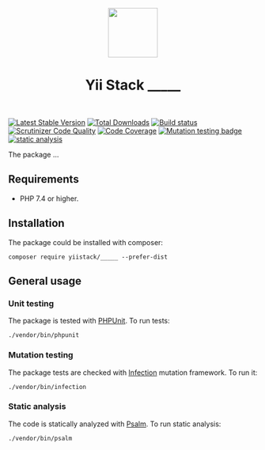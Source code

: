 <p align="center">
    <a href="https://github.com/yiistack" target="_blank">
        <img src="https://github.com/yiistack.png" height="100px">
    </a>
    <h1 align="center">Yii Stack _____</h1>
    <br>
</p>

[![Latest Stable Version](https://poser.pugx.org/yiistack/_____/v/stable.png)](https://packagist.org/packages/yiistack/_____)
[![Total Downloads](https://poser.pugx.org/yiistack/_____/downloads.png)](https://packagist.org/packages/yiistack/_____)
[![Build status](https://github.com/yiistack/_____/workflows/build/badge.svg)](https://github.com/yiistack/_____/actions?query=workflow%3Abuild)
[![Scrutinizer Code Quality](https://scrutinizer-ci.com/g/yiistack/_____/badges/quality-score.png?b=master)](https://scrutinizer-ci.com/g/yiistack/_____/?branch=master)
[![Code Coverage](https://scrutinizer-ci.com/g/yiistack/_____/badges/coverage.png?b=master)](https://scrutinizer-ci.com/g/yiistack/_____/?branch=master)
[![Mutation testing badge](https://img.shields.io/endpoint?style=flat&url=https%3A%2F%2Fbadge-api.stryker-mutator.io%2Fgithub.com%2Fyiistack%2F_____%2Fmaster)](https://dashboard.stryker-mutator.io/reports/github.com/yiistack/_____/master)
[![static analysis](https://github.com/yiistack/_____/workflows/static%20analysis/badge.svg)](https://github.com/yiistack/_____/actions?query=workflow%3A%22static+analysis%22)

The package ...

## Requirements

- PHP 7.4 or higher.

## Installation

The package could be installed with composer:

```
composer require yiistack/_____ --prefer-dist
```

## General usage

### Unit testing

The package is tested with [PHPUnit](https://phpunit.de/). To run tests:

```shell
./vendor/bin/phpunit
```

### Mutation testing

The package tests are checked with [Infection](https://infection.github.io/) mutation framework. To run it:

```shell
./vendor/bin/infection
```

### Static analysis

The code is statically analyzed with [Psalm](https://psalm.dev/). To run static analysis:

```shell
./vendor/bin/psalm
```
